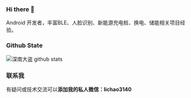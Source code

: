 ### Hi there 👋

Android 开发者，丰富BLE、人脸识别、新能源充电桩、换电、储能相关项目经验。

<!--  | CSDN |简书|掘金|知乎|
 | ----  |----|----|----|
|[CSDN](https://blog.csdn.net/Kennethdroid)| [简书专栏](https://www.jianshu.com/c/facf3a807e5c)|[掘金社区](https://juejin.cn/user/1556564195161725)|[知乎专栏](https://www.zhihu.com/column/c_1218110961040736256)| -->

### Github State
![深南大盗 github stats](https://github-readme-stats.vercel.app/api?username=lichao3140&show_icons=true&theme=radical)

### 联系我
有疑问或技术交流可以**添加我的私人微信：lichao3140**

<!--
**lichao3140/lichao3140** is a ✨ _special_ ✨ repository because its `README.md` (this file) appears on your GitHub profile.

Here are some ideas to get you started:

- 🔭 I’m currently working on ...
- 🌱 I’m currently learning ...
- 👯 I’m looking to collaborate on ...
- 🤔 I’m looking for help with ...
- 💬 Ask me about ...
- 📫 How to reach me: ...
- 😄 Pronouns: ...
- ⚡ Fun fact: ...
-->
